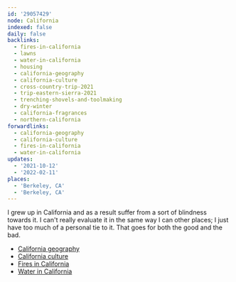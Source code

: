 ```yaml
---
id: '29057429'
node: California
indexed: false
daily: false
backlinks:
  - fires-in-california
  - lawns
  - water-in-california
  - housing
  - california-geography
  - california-culture
  - cross-country-trip-2021
  - trip-eastern-sierra-2021
  - trenching-shovels-and-toolmaking
  - dry-winter
  - california-fragrances
  - northern-california
forwardlinks:
  - california-geography
  - california-culture
  - fires-in-california
  - water-in-california
updates:
  - '2021-10-12'
  - '2022-02-11'
places:
  - 'Berkeley, CA'
  - 'Berkeley, CA'
---
```

I grew up in California and as a result suffer from a sort of blindness towards it. I can't really evaluate it in the same way I can other places; I just have too much of a personal tie to it. That goes for both the good and the bad.   

- [California geography](california-geography.md)
- [California culture](california-culture.md)
- [Fires in California](fires-in-california.md)
- [Water in California](water-in-california.md)
